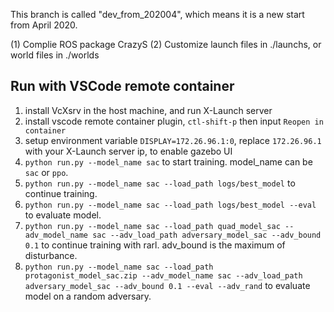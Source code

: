 This branch is called "dev_from_202004", which means it is a new start from April 2020. 

(1) Complie ROS package CrazyS
(2) Customize launch files in ./launchs, or world files in ./worlds


## Run with VSCode remote container
1. install VcXsrv in the host machine, and run X-Launch server
2. install vscode remote container plugin, `ctl-shift-p` then input `Reopen in container`
3. setup environment variable `DISPLAY=172.26.96.1:0`, replace `172.26.96.1` with your X-Launch server ip, to enable gazebo UI
4. `python run.py --model_name sac` to start training. model_name can be `sac` or `ppo`.
5. `python run.py --model_name sac --load_path logs/best_model` to continue training.
6. `python run.py --model_name sac --load_path logs/best_model --eval` to evaluate model.
7. `python run.py --model_name sac --load_path quad_model_sac --adv_model_name sac --adv_load_path adversary_model_sac --adv_bound 0.1` to continue training with rarl. adv_bound is the maximum of disturbance.
8. `python run.py --model_name sac --load_path protagonist_model_sac.zip --adv_model_name sac --adv_load_path adversary_model_sac --adv_bound 0.1 --eval --adv_rand` to evaluate model on a random adversary.

